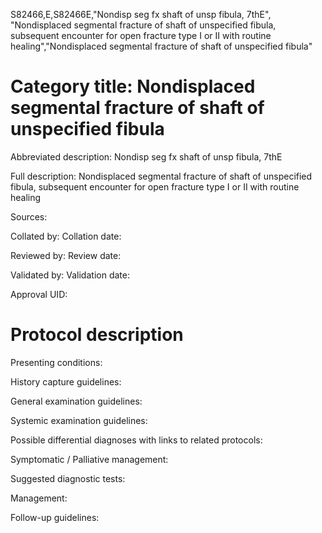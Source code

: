 S82466,E,S82466E,"Nondisp seg fx shaft of unsp fibula, 7thE", "Nondisplaced segmental fracture of shaft of unspecified fibula, subsequent encounter for open fracture type I or II with routine healing","Nondisplaced segmental fracture of shaft of unspecified fibula"
# Category title: Nondisplaced segmental fracture of shaft of unspecified fibula

Abbreviated description: Nondisp seg fx shaft of unsp fibula, 7thE

Full description: Nondisplaced segmental fracture of shaft of unspecified fibula, subsequent encounter for open fracture type I or II with routine healing

Sources:

Collated by:
Collation date:

Reviewed by:
Review date:

Validated by:
Validation date:

Approval UID:

# Protocol description

Presenting conditions:

History capture guidelines:

General examination guidelines:

Systemic examination guidelines:

Possible differential diagnoses with links to related protocols:

Symptomatic / Palliative management:

Suggested diagnostic tests:

Management:

Follow-up guidelines:
